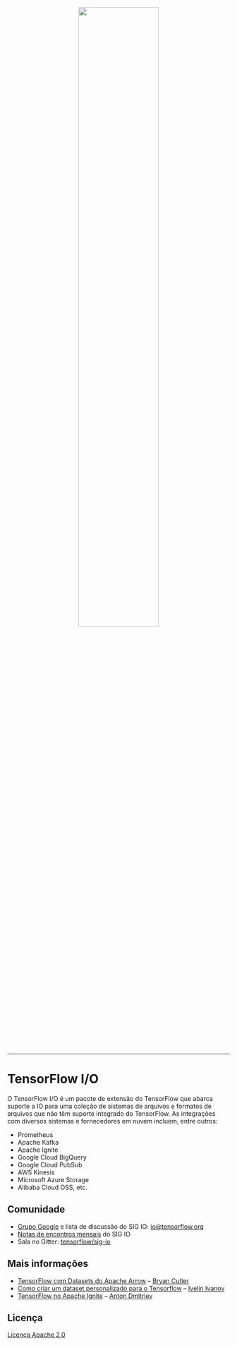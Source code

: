 <div align="center">   <img src="https://tensorflow.org/images/SIGIO.png" width="60%"><br><br>
</div>

---

# TensorFlow I/O

O TensorFlow I/O é um pacote de extensão do TensorFlow que abarca suporte a IO para uma coleção de sistemas de arquivos e formatos de arquivos que não têm suporte integrado do TensorFlow. As integrações com diversos sistemas e fornecedores em nuvem incluem, entre outros:

- Prometheus
- Apache Kafka
- Apache Ignite
- Google Cloud BigQuery
- Google Cloud PubSub
- AWS Kinesis
- Microsoft Azure Storage
- Alibaba Cloud OSS, etc.

## Comunidade

- [Grupo Google](https://groups.google.com/a/tensorflow.org/forum/#!forum/io) e lista de discussão do SIG IO: [io@tensorflow.org](io@tensorflow.org)
- [Notas de encontros mensais](https://docs.google.com/document/d/1CB51yJxns5WA4Ylv89D-a5qReiGTC0GYum6DU-9nKGo/edit) do SIG IO
- Sala no Gitter: [tensorflow/sig-io](https://gitter.im/tensorflow/sig-io)

## Mais informações

- [TensorFlow com Datasets do Apache Arrow](https://medium.com/tensorflow/tensorflow-with-apache-arrow-datasets-cdbcfe80a59f) – [Bryan Cutler](https://github.com/BryanCutler)
- [Como criar um dataset personalizado para o Tensorflow](https://towardsdatascience.com/how-to-build-a-custom-dataset-for-tensorflow-1fe3967544d8) – [Ivelin Ivanov](https://github.com/ivelin)
- [TensorFlow no Apache Ignite](https://medium.com/tensorflow/tensorflow-on-apache-ignite-99f1fc60efeb) – [Anton Dmitriev](https://github.com/dmitrievanthony)

## Licença

[Licença Apache 2.0](https://github.com/tensorflow/io/blob/master/LICENSE)
